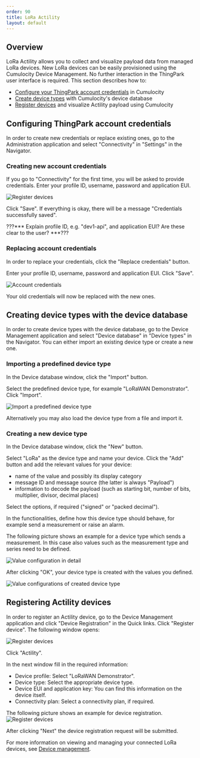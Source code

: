 ```yaml
---
order: 90
title: LoRa Actility
layout: default
---
```


## <a name="overview"></a>Overview
LoRa Actility allows you to collect and visualize payload data from managed LoRa devices. New LoRa devices can be easily provisioned using the Cumulocity Device Management. No further interaction in the ThingPark user interface is required. This section describes how to:

* [Configure your ThingPark account credentials](#configure-credentials) in Cumulocity
* [Create device types](#create-device-types) with Cumulocity's device database
* [Register devices](#register-device) and visualize Actility payload using Cumulocity

## <a name="configure-credentials"></a>Configuring ThingPark account credentials

In order to create new credentials or replace existing ones, go to the Administration application and select "Connectivity" in "Settings" in the Navigator. 

### <a name="create-new-credentials"></a>Creating new account credentials

If you go to "Connectivity" for the first time, you will be asked to provide credentials. 
Enter your profile ID, username, password and application EUI. 

![Register devices](/guides/users-guide/actility/credentials-new-2.png)

Click "Save". If everything is okay, there will be a message "Credentials successfully saved".

???*** Explain profile ID, e.g. "dev1-api", and application EUI? Are these clear to the user?  ***???

### <a name="replace-credentials"></a>Replacing account credentials

In order to replace your credentials, click the "Replace credentials" button.

Enter your profile ID, username, password and application EUI. Click "Save".

<img src="/guides/users-guide/actility/providerCredentials2.png" alt="Account credentials" style="max-width: 100%">

Your old credentials will now be replaced with the new ones. 

## <a name="create-device-types"></a>Creating device types with the device database
In order to create device types with the device database, go to the Device Management application and select "Device database" in "Device types" in the Navigator. You can either import an existing device type or create a new one. 

### <a name="import-device-type"></a>Importing a predefined device type
In the Device database window, click the "Import" button. 

Select the predefined device type, for example "LoRaWAN Demonstrator". Click "Import".

![Import a predefined device type](/guides/users-guide/actility/deviceDatabaseImport.png)

Alternatively you may also load the device type from a file and import it. 

### <a name="create-new-device-type"></a>Creating a new device type
In the Device database window, click the "New" button. 

Select "LoRa" as the device type and name your device. Click the "Add" button and add the relevant values for your device:

- name of the value and possibly its display category
- message ID and message source (the latter is always "Payload")
- information to decode the payload (such as starting bit, number of bits, multiplier, divisor, decimal places)

Select the options, if required ("signed" or "packed decimal").

In the functionalities, define how this device type should behave, for example send a measurement or raise an alarm. 

The following picture shows an example for a device type which sends a measurement. In this case also values such as the measurement type and series need to be defined. 

![Value configuration in detail](/guides/users-guide/actility/deviceDatabase2.png)

After clicking "OK", your device type is created with the values you defined.

![Value configurations of created device type](/guides/users-guide/actility/deviceDatabase1.png)


## <a name="register-device"></a>Registering Actility devices

In order to register an Actility device, go to the Device Management application and click "Device Registration" in the Quick links. Click "Register device". The following window opens:

![Register devices](/guides/users-guide/actility/deviceRegistration1.png)

Click "Actility". 

In the next window fill in the required information: 

- Device profile: Select "LoRaWAN Demonstrator".
- Device type: Select the appropriate device type. 
- Device EUI and application key: You can find this information on the device itself.
- Connectivity plan: Select a connectivity plan, if required.

The following picture shows an example for device registration. 
![Register devices](/guides/users-guide/actility/deviceRegistration3.png)

After clicking "Next" the device registration request will be submitted.

For more information on viewing and managing your connected LoRa devices, see 
[Device management](/guides/users-guide/device-management).

